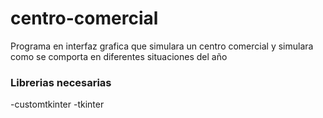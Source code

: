 # centro-comercial
Programa en interfaz grafica que simulara un centro comercial y simulara como se comporta en diferentes situaciones del año


### Librerias necesarias

-customtkinter
-tkinter



